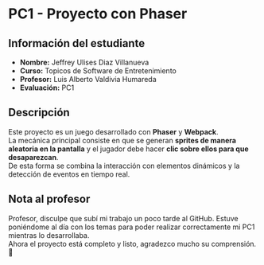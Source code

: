 # PC1 - Proyecto con Phaser

## Información del estudiante
- **Nombre:** Jeffrey Ulises Diaz Villanueva  
- **Curso:** Topicos de Software de Entretenimiento  
- **Profesor:** Luis Alberto Valdivia Humareda  
- **Evaluación:** PC1  

## Descripción
Este proyecto es un juego desarrollado con **Phaser** y **Webpack**.  
La mecánica principal consiste en que se generan **sprites de manera aleatoria en la pantalla** y el jugador debe hacer **clic sobre ellos para que desaparezcan**.  
De esta forma se combina la interacción con elementos dinámicos y la detección de eventos en tiempo real.

## Nota al profesor
Profesor, disculpe que subí mi trabajo un poco tarde al GitHub. Estuve poniéndome al día con los temas para poder realizar correctamente mi PC1 mientras lo desarrollaba.  
Ahora el proyecto está completo y listo, agradezco mucho su comprensión. 🙏
